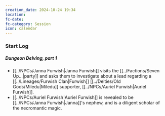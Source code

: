 ```yaml
---
creation_date: 2024-10-24 19:34
location: 
fc-date: 
fc-category: Session
icon: calendar
---
```

### Start Log
##### Dungeon Delving, part 1
- [[../NPCs/Janna Furwish|Janna Furwish]] visits the [[../Factions/Seven Up...|party]] and asks them to investigate about a lead regarding a [[../Lineages/Furwish Clan|Furwish]] [[../Deities/Old Gods/Miledu|Miledu]] supporter, [[../NPCs/Auriel Furwish|Auriel Furwish]].
- [[../NPCs/Auriel Furwish|Auriel Furwish]] is revealed to be [[../NPCs/Janna Furwish|Janna]]'s nephew, and is a diligent scholar of the necromantic magic.